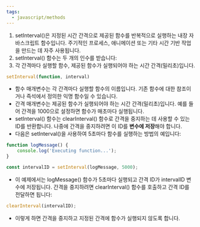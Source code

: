 ```yaml
---
tags:
  - javascript/methods
---
```



1. setInterval()은 지정된 시간 간격으로 제공된 함수를 반복적으로 실행하는 내장 자바스크립트 함수입니다. 주기적인 프로세스, 애니메이션 또는 기타 시간 기반 작업을 만드는 데 자주 사용됩니다.
2. setInterval() 함수는 두 개의 인수를 받습니다:
3. 각 간격마다 실행할 함수, 제공된 함수가 실행되어야 하는 시간 간격(밀리초)입니다.

```js
setInterval(function, interval)
```

- 함수 매개변수는 각 간격마다 실행할 함수의 이름입니다. 기존 함수에 대한 참조이거나 즉석에서 정의한 익명 함수일 수 있습니다.
- 간격 매개변수는 제공된 함수가 실행되어야 하는 시간 간격(밀리초)입니다. 예를 들어 간격을 1000으로 설정하면 함수가 매초마다 실행됩니다.
- setInterval() 함수는 clearInterval() 함수로 간격을 중지하는 데 사용할 수 있는 ID를 반환합니다. 나중에 간격을 중지하려면 이 ID를 **변수에 저장**해야 합니다.
- 다음은 setInterval()을 사용하여 5초마다 함수를 실행하는 방법의 예입니다:

```js
function logMessage() {  
	console.log('Executing function...');
}

const intervalID = setInterval(logMessage, 5000);
```

- 이 예제에서는 logMessage() 함수가 5초마다 실행되고 간격 ID가 intervalID 변수에 저장됩니다. 간격을 중지하려면 clearInterval() 함수를 호출하고 간격 ID를 전달하면 됩니다:

```js
clearInterval(intervalID);
```

- 이렇게 하면 간격을 중지하고 지정된 간격에 함수가 실행되지 않도록 합니다.